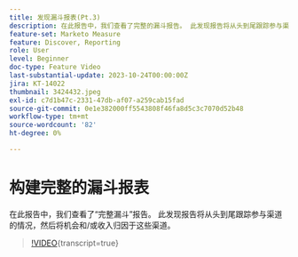 ```yaml
---
title: 发现漏斗报表(Pt.3)
description: 在此报告中，我们查看了完整的漏斗报告。 此发现报告将从头到尾跟踪参与渠道的情况，然后将机会和/或收入归因于这些渠道。
feature-set: Marketo Measure
feature: Discover, Reporting
role: User
level: Beginner
doc-type: Feature Video
last-substantial-update: 2023-10-24T00:00:00Z
jira: KT-14022
thumbnail: 3424432.jpeg
exl-id: c7d1b47c-2331-47db-af07-a259cab15fad
source-git-commit: 0e1e382000ff5543808f46fa8d5c3c7070d52b48
workflow-type: tm+mt
source-wordcount: '82'
ht-degree: 0%

---
```


# 构建完整的漏斗报表

在此报告中，我们查看了“完整漏斗”报告。 此发现报告将从头到尾跟踪参与渠道的情况，然后将机会和/或收入归因于这些渠道。

>[!VIDEO](https://video.tv.adobe.com/v/3424432/?learn=on){transcript=true}

